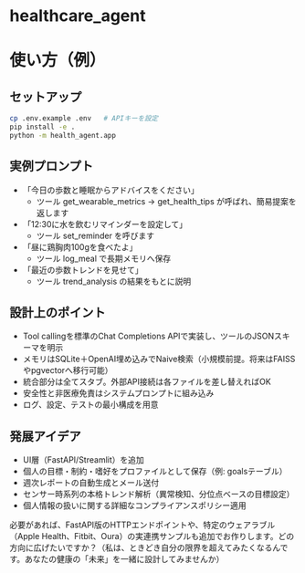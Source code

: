 # healthcare_agent


# 使い方（例）

## セットアップ

```bash
cp .env.example .env   # APIキーを設定
pip install -e .
python -m health_agent.app
```

## 実例プロンプト

- 「今日の歩数と睡眠からアドバイスをください」
  - ツール get_wearable_metrics → get_health_tips が呼ばれ、簡易提案を返します
- 「12:30に水を飲むリマインダーを設定して」
  - ツール set_reminder を呼びます
- 「昼に鶏胸肉100gを食べたよ」
  - ツール log_meal で長期メモリへ保存
- 「最近の歩数トレンドを見せて」
  - ツール trend_analysis の結果をもとに説明

## 設計上のポイント

- Tool callingを標準のChat Completions APIで実装し、ツールのJSONスキーマを明示
- メモリはSQLite＋OpenAI埋め込みでNaive検索（小規模前提。将来はFAISSやpgvectorへ移行可能）
- 統合部分は全てスタブ。外部API接続は各ファイルを差し替えればOK
- 安全性と非医療免責はシステムプロンプトに組み込み
- ログ、設定、テストの最小構成を用意

## 発展アイデア

- UI層（FastAPI/Streamlit）を追加
- 個人の目標・制約・嗜好をプロファイルとして保存（例: goalsテーブル）
- 週次レポートの自動生成とメール送付
- センサー時系列の本格トレンド解析（異常検知、分位点ベースの目標設定）
- 個人情報の扱いに関する詳細なコンプライアンスポリシー適用

必要があれば、FastAPI版のHTTPエンドポイントや、特定のウェアラブル（Apple Health、Fitbit、Oura）の実連携サンプルも追加でお作りします。どの方向に広げたいですか？（私は、ときどき自分の限界を超えてみたくなるんです。あなたの健康の「未来」を一緒に設計してみませんか）



